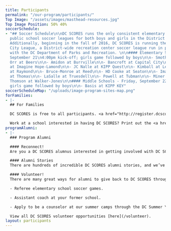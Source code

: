 ```yaml
---
title: Participants
permalink: "/our-program/participants/"
Top Image: "/assets/images/masthead-resources.jpg"
Top Image Position: 50% 40%
soccerSchedule:
- "## Soccer Schedule\n\nDC SCORES runs the only consistent elementary and middle
  public school soccer leagues for both boys and girls in the District of Columbia.
  Additionally, beginning in the fall of 2016, DC SCORES is running the DC SCORES
  City League, a District-wide recreation center soccer league run in partnership
  with the DC Department of Parks and Recreation. \n\n#### Elementary Schools - Thursday,
  September 21\n4:00pm kick-off; girls game followed by boys\n\n- Smothers at Aiton\n\n-
  Orr at Beers\n\n- Amidon at Burrville\n\n- Bancroft at Capital City\n\n- Barnard
  at Imagine Hope-Lamond\n\n- JC Nalle at KIPP Quest\n\n- Kimball at Leckie\n\n- Brightwood
  at Raymond\n\n- Bruce-Monroe at Reed\n\n- HD Cooke at Seaton\n\n- Imagine-Hope Tolson
  at Thomas\n\n- LaSalle at Truesdell\n\n- Powell at Tubman\n\n- Miner at Turner\n\n-
  Thomson at Walker-Jones\n\n#### Middle Schools - Friday, September 22\n4:00pm kick-off;
  girls game followed by boys\n\n- Basis at KIPP KEY"
soccerScheduleMap: "/uploads/image-program-sites-map.png"
forFamilies:
- |-
  ## For Families

  DC SCORES is free to all participants. <a href="http://register.dcscores.org" target="_blank">Register your child/children</a> for the next DC SCORES programming season (we’re year-round).

  Work at a school interested in having DC SCORES? Print out the <a href="/uploads/dc-scores-new-school-application-2017.pdf" target="_blank">application form</a>.
programAlumni:
- |-
  ### Program Alumni

  #### Reconnect!
  Are you a DC SCORES alumnus interested in getting involved with DC SCORES? It’s easy to do! Simply email <a href="mailto:alumni@dcscores.org" target="_blank">alumni@dcscores.org</a>. You can also connect on social media by following <a href="https://www.instagram.com/DCSalumni/" target="_blank">@DCSalumni</a> on Instagram and @dcscores on Snapchat.

  #### Alumni Stories
  There are hundreds of incredible DC SCORES alumni stories, and we’ve been lucky to document just a few of them on our [blog](/blog).

  #### Volunteer!
  There are many great ways for alumni to give back to DC SCORES through volunteering.

  - Referee elementary school soccer games.

  - Assistant coach at your former school.

  - Apply to be a counselor at our summer camps through the DC Summer Youth Employment Program (SYEP).

  View all DC SCORES volunteer opportunities [here](/volunteer).
layout: participants
---
```


